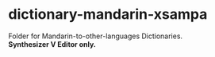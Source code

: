 # dictionary-mandarin-xsampa
Folder for Mandarin-to-other-languages Dictionaries.  
**Synthesizer V Editor only.**
